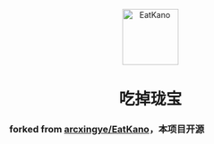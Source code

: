<p align="center">
  <a href="https://xingye.me/game/eatkano"><img src="https://github.com/Mitr-yuzr/EatLong/blob/main/static/image/ClickBefore.png?raw=true" width="100" height="100" alt="EatKano"></a>
</p>
<div align="center">

# 吃掉珑宝

</div>

### forked from [arcxingye/EatKano](https://github.com/arcxingye/EatKano)，本项目开源
